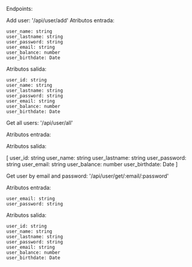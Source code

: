 Endpoints:

Add user: '/api/user/add'
  Atributos entrada:
  
    user_name: string
    user_lastname: string
    user_password: string
    user_email: string
    user_balance: number
    user_birthdate: Date
    
  Atributos salida:
  
    user_id: string
    user_name: string
    user_lastname: string
    user_password: string
    user_email: string
    user_balance: number
    user_birthdate: Date
    
Get all users: '/api/user/all'

 Atributos entrada:
    
  Atributos salida:
  
  [
    user_id: string
    user_name: string
    user_lastname: string
    user_password: string
    user_email: string
    user_balance: number
    user_birthdate: Date
  ]
   
Get user by email and password: '/api/user/get/:email/:password'

 Atributos entrada:
 
    user_email: string
    user_password: string
    
  Atributos salida:
  
    user_id: string
    user_name: string
    user_lastname: string
    user_password: string
    user_email: string
    user_balance: number
    user_birthdate: Date
   
